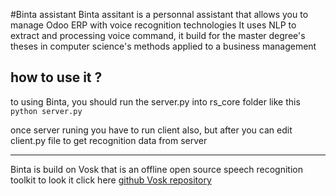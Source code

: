 #Binta assistant
Binta assitant is a personnal assistant that allows you to manage Odoo ERP with voice recognition technologies It uses NLP to extract and processing voice command, it build for the  master degree's theses in computer science's methods applied to a business management


## how to use it ?
 to using Binta, you should run the server.py into rs_core folder like this
 `python server.py`
 
 once server runing you have to run client also, but after you can edit client.py file to get recognition data from server
 
 ---
 
 Binta is build on Vosk that is an offline open source speech recognition toolkit to look it click here [github Vosk repository](https://github.com/alphacep/vosk-api)
 
 
